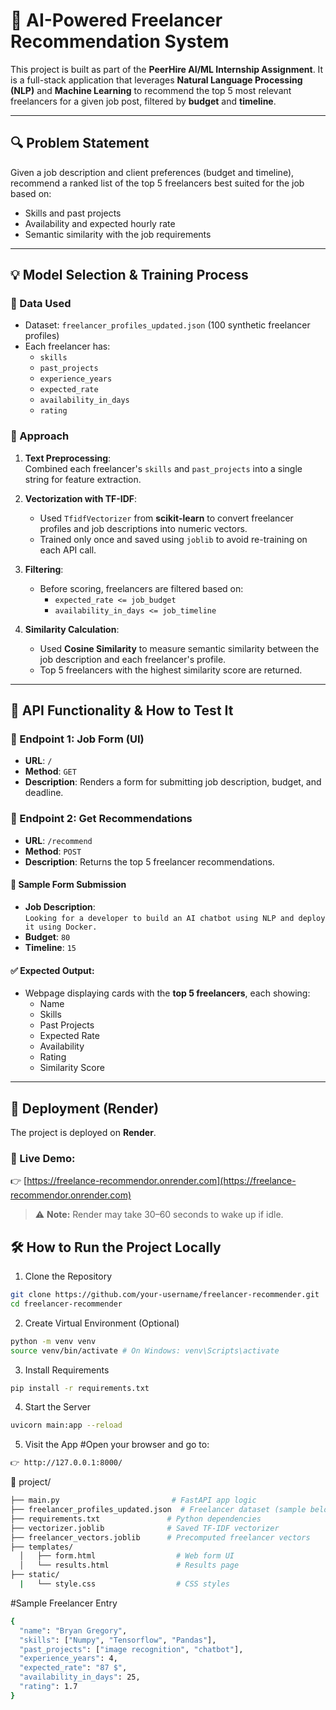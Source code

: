 # 🤖 AI-Powered Freelancer Recommendation System

This project is built as part of the **PeerHire AI/ML Internship Assignment**. It is a full-stack application that leverages **Natural Language Processing (NLP)** and **Machine Learning** to recommend the top 5 most relevant freelancers for a given job post, filtered by **budget** and **timeline**.

---

## 🔍 Problem Statement

Given a job description and client preferences (budget and timeline), recommend a ranked list of the top 5 freelancers best suited for the job based on:

- Skills and past projects
- Availability and expected hourly rate
- Semantic similarity with the job requirements

---

## 💡 Model Selection & Training Process

### 🔧 Data Used

- Dataset: `freelancer_profiles_updated.json` (100 synthetic freelancer profiles)
- Each freelancer has:
  - `skills`
  - `past_projects`
  - `experience_years`
  - `expected_rate`
  - `availability_in_days`
  - `rating`

### 🧠 Approach

1. **Text Preprocessing**:  
   Combined each freelancer's `skills` and `past_projects` into a single string for feature extraction.

2. **Vectorization with TF-IDF**:
   - Used `TfidfVectorizer` from **scikit-learn** to convert freelancer profiles and job descriptions into numeric vectors.
   - Trained only once and saved using `joblib` to avoid re-training on each API call.

3. **Filtering**:
   - Before scoring, freelancers are filtered based on:
     - `expected_rate <= job_budget`
     - `availability_in_days <= job_timeline`

4. **Similarity Calculation**:
   - Used **Cosine Similarity** to measure semantic similarity between the job description and each freelancer's profile.
   - Top 5 freelancers with the highest similarity score are returned.

---

## 🧪 API Functionality & How to Test It

### 🚀 Endpoint 1: Job Form (UI)

- **URL**: `/`
- **Method**: `GET`
- **Description**: Renders a form for submitting job description, budget, and deadline.

### 🚀 Endpoint 2: Get Recommendations

- **URL**: `/recommend`
- **Method**: `POST`
- **Description**: Returns the top 5 freelancer recommendations.

#### 📝 Sample Form Submission

- **Job Description**:  
  `Looking for a developer to build an AI chatbot using NLP and deploy it using Docker.`  
- **Budget**: `80`
- **Timeline**: `15`

#### ✅ Expected Output:

- Webpage displaying cards with the **top 5 freelancers**, each showing:
  - Name
  - Skills
  - Past Projects
  - Expected Rate
  - Availability
  - Rating
  - Similarity Score

---
## 🚀 Deployment (Render)

The project is deployed on **Render**.

### 🔗 Live Demo:
👉 [https://freelance-recommendor.onrender.com](https://freelance-recommendor.onrender.com)

> ⚠️ **Note:** Render may take 30–60 seconds to wake up if idle.

## 🛠️ How to Run the Project Locally

 1. Clone the Repository

```bash
git clone https://github.com/your-username/freelancer-recommender.git
cd freelancer-recommender
```
2. Create Virtual Environment (Optional)
```bash
python -m venv venv
source venv/bin/activate # On Windows: venv\Scripts\activate
```

3. Install Requirements
```bash
pip install -r requirements.txt
```
4. Start the Server
```bash
uvicorn main:app --reload
```
5. Visit the App
#Open your browser and go to:
```bash
👉 http://127.0.0.1:8000/
```
📁 project/
```bash
├── main.py                         # FastAPI app logic
├── freelancer_profiles_updated.json  # Freelancer dataset (sample below)
├── requirements.txt               # Python dependencies
├── vectorizer.joblib              # Saved TF-IDF vectorizer
├── freelancer_vectors.joblib      # Precomputed freelancer vectors
├── templates/
  │   ├── form.html                  # Web form UI
  │   └── results.html               # Results page
├── static/
  |   └── style.css                  # CSS styles
```
#Sample Freelancer Entry
```bash
{
  "name": "Bryan Gregory",
  "skills": ["Numpy", "Tensorflow", "Pandas"],
  "past_projects": ["image recognition", "chatbot"],
  "experience_years": 4,
  "expected_rate": "87 $",
  "availability_in_days": 25,
  "rating": 1.7
}
```
  
  

  

